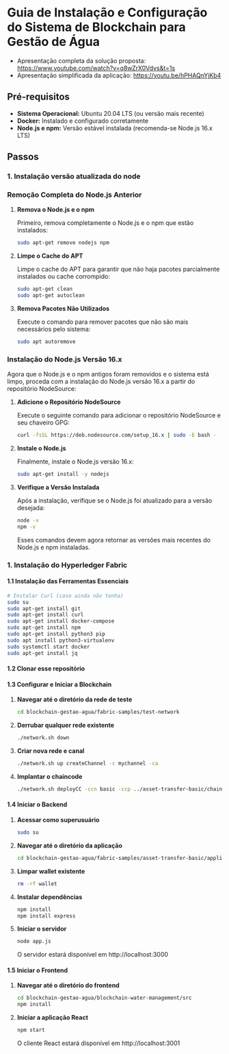 # Guia de Instalação e Configuração do Sistema de Blockchain para Gestão de Água

- Apresentação completa da solução proposta: https://www.youtube.com/watch?v=q8wZrX0Vdvs&t=1s
- Apresentação simplificada da aplicação: https://youtu.be/hPHAQnYjKb4

## Pré-requisitos

- **Sistema Operacional:** Ubuntu 20.04 LTS (ou versão mais recente)
- **Docker:** Instalado e configurado corretamente
- **Node.js e npm:** Versão estável instalada (recomenda-se Node.js 16.x LTS)

## Passos

### 1. Instalação versão atualizada do node
### Remoção Completa do Node.js Anterior

1. **Remova o Node.js e o npm**

   Primeiro, remova completamente o Node.js e o npm que estão instalados:

    ```bash
    sudo apt-get remove nodejs npm
    ```

2. **Limpe o Cache do APT**

   Limpe o cache do APT para garantir que não haja pacotes parcialmente instalados ou cache corrompido:

    ```bash
    sudo apt-get clean
    sudo apt-get autoclean
    ```

3. **Remova Pacotes Não Utilizados**

   Execute o comando para remover pacotes que não são mais necessários pelo sistema:

    ```bash
    sudo apt autoremove
    ```

### Instalação do Node.js Versão 16.x

Agora que o Node.js e o npm antigos foram removidos e o sistema está limpo, proceda com a instalação do Node.js versão 16.x a partir do repositório NodeSource:

1. **Adicione o Repositório NodeSource**

   Execute o seguinte comando para adicionar o repositório NodeSource e seu chaveiro GPG:

    ```bash
    curl -fsSL https://deb.nodesource.com/setup_16.x | sudo -E bash -
    ```

2. **Instale o Node.js**

   Finalmente, instale o Node.js versão 16.x:

    ```bash
    sudo apt-get install -y nodejs
    ```

3. **Verifique a Versão Instalada**

   Após a instalação, verifique se o Node.js foi atualizado para a versão desejada:

    ```bash
    node -v
    npm -v
    ```

   Esses comandos devem agora retornar as versões mais recentes do Node.js e npm instaladas.


### 1. Instalação do Hyperledger Fabric

#### 1.1 Instalação das Ferramentas Essenciais

```bash
# Instalar Curl (caso ainda não tenha)
sudo su
sudo apt-get install git
sudo apt-get install curl
sudo apt-get install docker-compose
sudo apt-get install npm
sudo apt-get install python3 pip
sudo apt install python3-virtualenv
sudo systemctl start docker
sudo apt-get install jq
```

#### 1.2 Clonar esse repositório

#### 1.3 Configurar e Iniciar a Blockchain

1. **Navegar até o diretório da rede de teste**

    ```bash
    cd blockchain-gestao-agua/fabric-samples/test-network
    ```

2. **Derrubar qualquer rede existente**

    ```bash
    ./network.sh down
    ```

3. **Criar nova rede e canal**

    ```bash
    ./network.sh up createChannel -c mychannel -ca
    ```

4. **Implantar o chaincode**

    ```bash
    ./network.sh deployCC -ccn basic -ccp ../asset-transfer-basic/chaincode-javascript/ -ccl javascript
    ```

#### 1.4 Iniciar o Backend

1. **Acessar como superusuário**

    ```bash
    sudo su
    ```

2. **Navegar até o diretório da aplicação**

    ```bash
    cd blockchain-gestao-agua/fabric-samples/asset-transfer-basic/application-javascript
    ```

3. **Limpar wallet existente**

    ```bash
    rm -rf wallet
    ```

4. **Instalar dependências**

    ```bash
    npm install
    npm install express
    ```

5. **Iniciar o servidor**

    ```bash
    node app.js
    ```

   O servidor estará disponível em http://localhost:3000

#### 1.5 Iniciar o Frontend

1. **Navegar até o diretório do frontend**

    ```bash
    cd blockchain-gestao-agua/blockchain-water-management/src
   npm install
    ```

2. **Iniciar a aplicação React**

    ```bash
    npm start
    ```

   O cliente React estará disponível em http://localhost:3001
